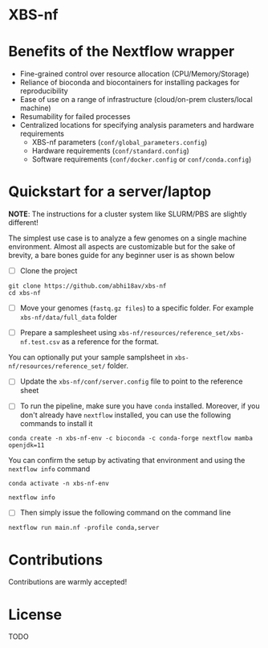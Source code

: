 # XBS-nf

# Benefits of the Nextflow wrapper

- Fine-grained control over resource allocation (CPU/Memory/Storage)
- Reliance of bioconda and biocontainers for installing packages for reproducibility
- Ease of use on a range of infrastructure (cloud/on-prem clusters/local machine)
- Resumability for failed processes
- Centralized locations for specifying analysis parameters and hardware requirements
    - XBS-nf parameters (`conf/global_parameters.config`)
    - Hardware requirements (`conf/standard.config`)
    - Software requirements (`conf/docker.config` or `conf/conda.config`)

# Quickstart for a server/laptop

**NOTE**: The instructions for a cluster system like SLURM/PBS are slightly different!

The simplest use case is to analyze a few genomes on a single machine environment. Almost all aspects are customizable but for the sake of brevity, a bare bones guide for any beginner user is as shown below

- [ ] Clone the project 

```shell
git clone https://github.com/abhi18av/xbs-nf
cd xbs-nf
```

- [ ] Move your genomes (`fastq.gz files`) to a specific folder. For example `xbs-nf/data/full_data` folder

- [ ] Prepare a samplesheet using `xbs-nf/resources/reference_set/xbs-nf.test.csv` as a reference for the format.

You can optionally put your sample samplsheet in `xbs-nf/resources/reference_set/` folder.

- [ ] Update the `xbs-nf/conf/server.config` file to point to the reference sheet

- [ ] To run the pipeline, make sure you have `conda` installed. Moreover, if you don't already have `nextflow` installed, you can use the following commands to install it 

```shell
conda create -n xbs-nf-env -c bioconda -c conda-forge nextflow mamba openjdk=11
```


You can confirm the setup by activating that environment and using the `nextflow info`  command

```
conda activate -n xbs-nf-env

nextflow info 
```

- [ ] Then simply issue the following command on the command line 

```
nextflow run main.nf -profile conda,server
```


# Contributions

Contributions are warmly accepted!


# License

TODO
